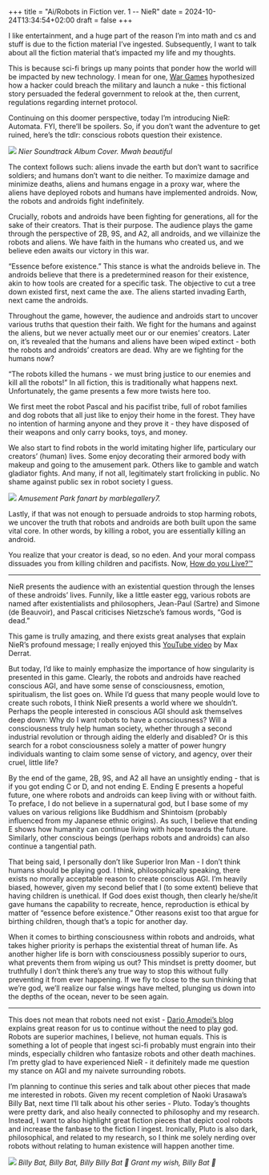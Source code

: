 +++
title =  "Ai/Robots in Fiction ver. 1 -- NieR"
date = 2024-10-24T13:34:54+02:00
draft = false
+++

I like entertainment, and a huge part of the reason I’m into math and cs and stuff is due to the fiction material I’ve ingested. Subsequently, I want to talk about all the fiction material that’s impacted my life and my thoughts.

This is because sci-fi brings up many points that ponder how the world will be impacted by new technology. I mean for one, [War Games](https://en.wikipedia.org/wiki/WarGames) hypothesized how a hacker could breach the military and launch a nuke - this fictional story persuaded the federal government to relook at the, then current, regulations regarding internet protocol.

Continuing on this doomer perspective, today I’m introducing NieR: Automata. FYI, there’ll be spoilers. So, if you don’t want the adventure to get ruined, here’s the tdlr: conscious robots question their existence.

![](https://i.imgur.com/mPmeO9a.jpeg)
*Nier Soundtrack Album Cover. Mwah beautiful*

The context follows such: aliens invade the earth but don’t want to sacrifice soldiers; and humans don’t want to die neither. To maximize damage and minimize deaths, aliens and humans engage in a proxy war, where the aliens have deployed robots and humans have implemented androids. Now, the robots and androids fight indefinitely.

Crucially, robots and androids have been fighting for generations, all for the sake of their creators. That is their purpose. The audience plays the game through the perspective of 2B, 9S, and A2, all androids, and we villainize the robots and aliens. We have faith in the humans who created us, and we believe eden awaits our victory in this war.

“Essence before existence.” This stance is what the androids believe in. The androids believe that there is a predetermined reason for their existence, akin to how tools are created for a specific task. The objective to cut a tree down existed first, next came the axe. The aliens started invading Earth, next came the androids.

Throughout the game, however, the audience and androids start to uncover various truths that question their faith. We fight for the humans and against the aliens, but we never actually meet our or our enemies’ creators. Later on, it’s revealed that the humans and aliens have been wiped extinct - both the robots and androids’ creators are dead. Why are we fighting for the humans now?

“The robots killed the humans - we must bring justice to our enemies and kill all the robots!” In all fiction, this is traditionally what happens next. Unfortunately, the game presents a few more twists here too.

We first meet the robot Pascal and his pacifist tribe, full of robot families and dog robots that all just like to enjoy their home in the forest. They have no intention of harming anyone and they prove it - they have disposed of their weapons and only carry books, toys, and money.

We also start to find robots in the world imitating higher life, particulary our creators’ (human) lives. Some enjoy decorating their armored body with makeup and going to the amusement park. Others like to gamble and watch gladiator fights. And many, if not all, legitimately start frolicking in public. No shame against public sex in robot society I guess.

![](https://i.imgur.com/26hbGmi.jpeg)
*Amusement Park fanart by marblegallery7.*

Lastly, if that was not enough to persuade androids to stop harming robots, we uncover the truth that robots and androids are both built upon the same vital core. In other words, by killing a robot, you are essentially killing an android.

You realize that your creator is dead, so no eden. And your moral compass dissuades you from killing children and pacifists. Now, [How do you Live?™](https://en.wikipedia.org/wiki/How_Do_You_Live%3F)

---

NieR presents the audience with an existential question through the lenses of these androids’ lives. Funnily, like a little easter egg, various robots are named after existentialists and philosophers, Jean-Paul (Sartre) and Simone (de Beauvoir), and Pascal criticises Nietzsche’s famous words, “God is dead.”

This game is trully amazing, and there exists great analyses that explain NieR’s profound message; I really enjoyed this [YouTube video](https://www.youtube.com/watch?v=RhAA-KDnuw0) by Max Derrat.

But today, I’d like to mainly emphasize the importance of how singularity is presented in this game. Clearly, the robots and androids have reached conscious AGI, and have some sense of consciousness, emotion, spiritualism, the list goes on. While I’d guess that many people would love to create such robots, I think NieR presents a world where we shouldn’t. Perhaps the people interested in conscious AGI should ask themselves deep down: Why do I want robots to have a consciousness? Will a consciousness truly help human society, whether through a second industrial revolution or through aiding the elderly and disabled? Or is this search for a robot consciousness solely a matter of power hungry individuals wanting to claim some sense of victory, and agency, over their cruel, little life?

By the end of the game, 2B, 9S, and A2 all have an unsightly ending - that is if you got ending C or D, and not ending E. Ending E presents a hopeful future, one where robots and androids can keep living with or without faith. To preface, I do not believe in a supernatural god, but I base some of my values on various religions like Buddhism and Shintoism (probably influenced from my Japanese ethnic origins). As such, I believe that ending E shows how humanity can continue living with hope towards the future. Similarly, other conscious beings (perhaps robots and androids) can also continue a tangential path.

That being said, I personally don’t like Superior Iron Man - I don’t think humans should be playing god. I think, philosophically speaking, there exists no morally acceptable reason to create conscious AGI. I’m heavily biased, however, given my second belief that I (to some extent) believe that having children is unethical. If God does exist though, then clearly he/she/it gave humans the capability to recreate, hence, reproduction is ethical by matter of “essence before existence.” Other reasons exist too that argue for birthing children, though that’s a topic for another day.

When it comes to birthing consciousness within robots and androids, what takes higher priority is perhaps the existential threat of human life. As another higher life is born with consciousness possibly superior to ours, what prevents them from wiping us out? This mindset is pretty doomer, but truthfully I don’t think there’s any true way to stop this without fully preventing it from ever happening. If we fly to close to the sun thinking that we’re god, we’ll realize our false wings have melted, plunging us down into the depths of the ocean, never to be seen again.

---

This does not mean that robots need not exist - [Dario Amodei’s blog](https://darioamodei.com/machines-of-loving-grace) explains great reason for us to continue without the need to play god. Robots are superior machines, I believe, not human equals. This is something a lot of people that ingest sci-fi probably must engrain into their minds, especially children who fantasize robots and other death machines. I’m pretty glad to have experienced NieR - it definitely made me question my stance on AGI and my naivete surrounding robots.

I’m planning to continue this series and talk about other pieces that made me interested in robots. Given my recent completion of Naoki Urasawa’s Billy Bat, next time I’ll talk about his other series - Pluto. Today’s thoughts were pretty dark, and also heaily connected to philosophy and my research. Instead, I want to also highlight great fiction pieces that depict cool robots and increase the fanbase to the fiction I ingest. Ironically, Pluto is also dark, philosophical, and related to my research, so I think me solely nerding over robots without relating to human existence will happen another time.

![](https://i.imgur.com/n4pz2Sf.png)
*Billy Bat, Billy Bat, Billy Billy Bat 🎵 Grant my wish, Billy Bat 🎵*